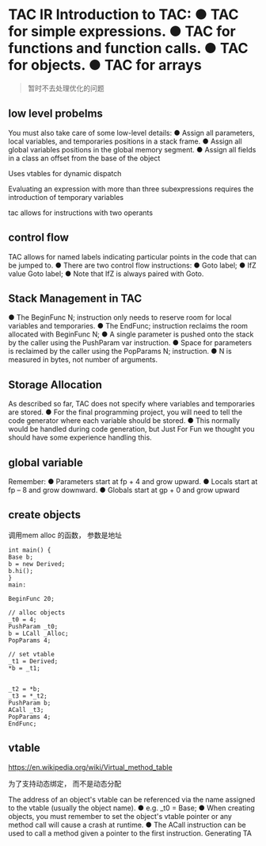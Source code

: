 # TAC IR Introduction to TAC: ● TAC for simple expressions.  ● TAC for functions and function calls.  ● TAC for objects.  ● TAC for arrays

> 暂时不去处理优化的问题


## low level probelms
You must also take care of some low-level details:
● Assign all parameters, local variables, and temporaries positions
in a stack frame.
● Assign all global variables positions in the global memory
segment.
● Assign all fields in a class an offset from the base of the object


Uses vtables for dynamic dispatch

Evaluating an expression with more than three subexpressions requires the introduction of temporary variables

tac allows for instructions with two operants

## control flow
TAC allows for named labels indicating
particular points in the code that can be
jumped to.
● There are two control flow instructions:
● Goto label;
● IfZ value Goto label;
● Note that IfZ is always paired with Goto.

## Stack Management in TAC
● The BeginFunc N; instruction only needs to
reserve room for local variables and
temporaries.
● The EndFunc; instruction reclaims the room
allocated with BeginFunc N;
● A single parameter is pushed onto the stack by
the caller using the PushParam var instruction.
● Space for parameters is reclaimed by the caller
using the PopParams N; instruction.
● N is measured in bytes, not number of arguments.

## Storage Allocation
As described so far, TAC does not specify
where variables and temporaries are
stored.
● For the final programming project, you
will need to tell the code generator where
each variable should be stored.
● This normally would be handled during
code generation, but Just For Fun we
thought you should have some experience
handling this.

## global variable

Remember:
● Parameters start at fp + 4 and grow upward.
● Locals start at fp – 8 and grow downward.
● Globals start at gp + 0 and grow upward


## create objects
调用mem alloc 的函数， 参数是地址

```
int main() {
Base b;
b = new Derived;
b.hi();
}
main:

BeginFunc 20;

// alloc objects
_t0 = 4;
PushParam _t0;
b = LCall _Alloc;
PopParams 4;

// set vtable
_t1 = Derived;
*b = _t1;


_t2 = *b;
_t3 = *_t2;
PushParam b;
ACall _t3;
PopParams 4;
EndFunc;
```


## vtable
https://en.wikipedia.org/wiki/Virtual_method_table

为了支持动态绑定， 而不是动态分配

The address of an object's vtable can be
referenced via the name assigned to the vtable
(usually the object name).
● e.g. _t0 = Base;
● When creating objects, you must remember to
set the object's vtable pointer or any method
call will cause a crash at runtime.
● The ACall instruction can be used to call a
method given a pointer to the first instruction.
Generating TA
